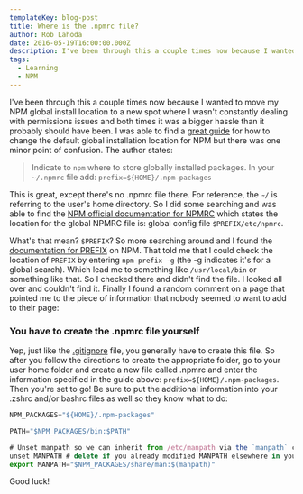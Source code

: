 ```yaml
---
templateKey: blog-post
title: Where is the .npmrc file?
author: Rob Lahoda
date: 2016-05-19T16:00:00.000Z
description: I've been through this a couple times now because I wanted to move my NPM global install location to a new spot where I wasn't constantly dealing with permissions issues and both times it was a bigger hassle than it probably should have been.
tags:
  - Learning
  - NPM
---
```


I've been through this a couple times now because I wanted to move my NPM global install location to a new spot where I wasn't constantly dealing with permissions issues and both times it was a bigger hassle than it probably should have been. I was able to find a [great guide](https://github.com/sindresorhus/guides/blob/master/npm-global-without-sudo.md) for how to change the default global installation location for NPM but there was one minor point of confusion. The author states:

> Indicate to `npm` where to store globally installed packages. In your `~/.npmrc` file add:
> `prefix=${HOME}/.npm-packages`

This is great, except there's no .npmrc file there. For reference, the `~/` is referring to the user's home directory. So I did some searching and was able to find the [NPM official documentation for NPMRC](https://docs.npmjs.com/files/npmrc) which states the location for the global NPMRC file is: global config file `$PREFIX/etc/npmrc`.

What's that mean? `$PREFIX`? So more searching around and I found the [documentation for PREFIX](https://docs.npmjs.com/cli/prefix) on NPM. That told me that I could check the location of `PREFIX` by entering `npm prefix -g` (the -g indicates it's for a global search). Which lead me to something like `/usr/local/bin` or something like that. So I checked there and didn't find the file. I looked all over and couldn't find it. Finally I found a random comment on a page that pointed me to the piece of information that nobody seemed to want to add to their page:

### You have to create the .npmrc file yourself

Yep, just like the [.gitignore](setting-up-a-gitignore-file.html) file, you generally have to create this file. So after you follow the directions to create the appropriate folder, go to your user home folder and create a new file called .npmrc and enter the information specified in the guide above: `prefix=${HOME}/.npm-packages`. Then you're set to go! Be sure to put the additional information into your .zshrc and/or bashrc files as well so they know what to do:

```javascript
NPM_PACKAGES="${HOME}/.npm-packages"

PATH="$NPM_PACKAGES/bin:$PATH"

# Unset manpath so we can inherit from /etc/manpath via the `manpath` command
unset MANPATH # delete if you already modified MANPATH elsewhere in your config
export MANPATH="$NPM_PACKAGES/share/man:$(manpath)"
```

Good luck!
